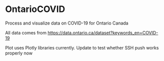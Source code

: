 # OntarioCOVID

Process and visualize data on COVID-19 for Ontario Canada

All data comes from <https://data.ontario.ca/dataset?keywords_en=COVID-19>

Plot uses Plotly libraries currently. Update to test whether SSH push works properly now
